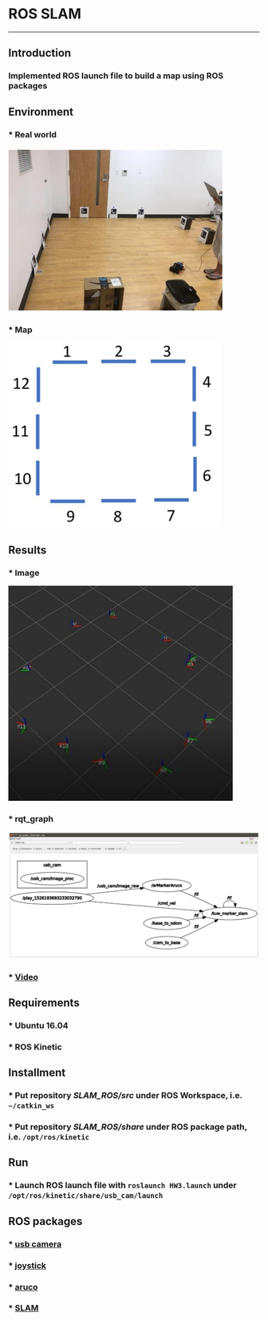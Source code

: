 # **ROS SLAM** #
- - -
## **Introduction** ##
### Implemented ROS launch file to build a map using ROS packages

## **Environment** ##
### * Real world
![Alt text](img/Environment1.jpg)
### * Map
![Alt text](img/Environment2.JPG)

## **Results** ##
### * Image
![Alt text](img/Result1.jpg)  
### * rqt_graph
![Alt text](img/rqt_graph.JPG)  
### * [Video](https://youtu.be/bA_MkM1NLRY)

## **Requirements** ##
### * Ubuntu 16.04
### * ROS Kinetic

## **Installment** ##
### * Put repository *SLAM_ROS/src* under ROS Workspace, i.e. ```~/catkin_ws```
### * Put repository *SLAM_ROS/share* under ROS package path, i.e. ```/opt/ros/kinetic```

## **Run** ##
### * Launch ROS launch file with ```roslaunch HW3.launch``` under ```/opt/ros/kinetic/share/usb_cam/launch```

## **ROS packages** ##
### * [usb camera](http://wiki.ros.org/usb_cam)
### * [joystick](http://wiki.ros.org/joy)
### * [aruco](http://wiki.ros.org/tuw_aruco)
### * [SLAM](http://wiki.ros.org/tuw_marker_slam)